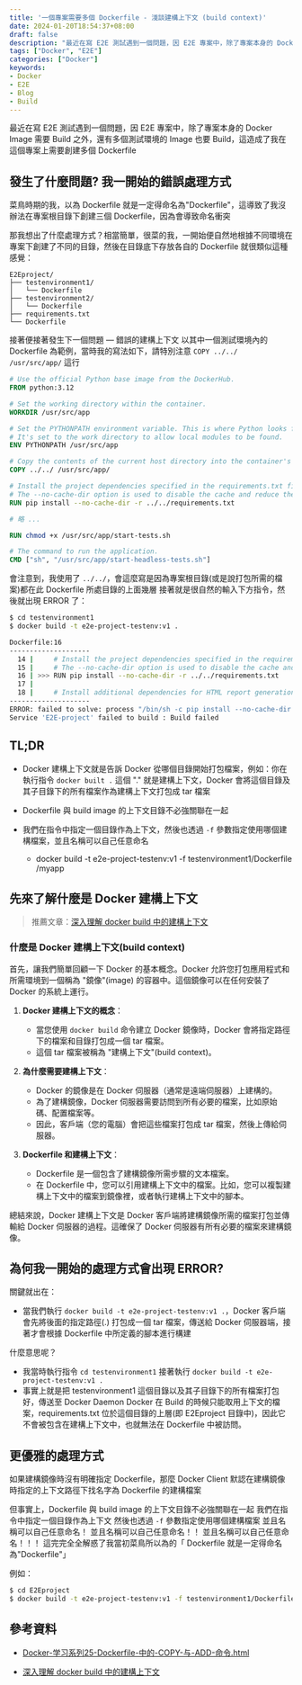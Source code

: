 ```yaml
---
title: '一個專案需要多個 Dockerfile - 淺談建構上下文 (build context)'
date: 2024-01-20T18:54:37+08:00
draft: false
description: "最近在寫 E2E 測試遇到一個問題，因 E2E 專案中，除了專案本身的 Docker Image 需要 Build 之外，還有多個測試環境的 Image 也要 Build，這造成了我在這個專案上需要創建多個 Dockerfile"
tags: ["Docker", "E2E"]
categories: ["Docker"]
keywords:
- Docker
- E2E
- Blog
- Build
---
```


最近在寫 E2E 測試遇到一個問題，因 E2E 專案中，除了專案本身的 Docker Image 需要 Build 之外，還有多個測試環境的 Image 也要 Build，這造成了我在這個專案上需要創建多個 Dockerfile

## 發生了什麼問題? 我一開始的錯誤處理方式
菜鳥時期的我，以為 Dockerfile 就是一定得命名為"Dockerfile"，這導致了我沒辦法在專案根目錄下創建三個 Dockerfile，因為會導致命名衝突

那我想出了什麼處理方式？相當簡單，很菜的我，一開始便自然地根據不同環境在專案下創建了不同的目錄，然後在目錄底下存放各自的 Dockerfile
就很類似這種感覺：
```
E2Eproject/
├── testenvironment1/
│   └── Dockerfile
├── testenvironment2/
│   └── Dockerfile
├── requirements.txt
└── Dockerfile
```

接著便接著發生下一個問題 — 錯誤的建構上下文
以其中一個測試環境內的 Dockerfile 為範例，當時我的寫法如下，請特別注意 `COPY ../../ /usr/src/app/` 這行

```Dockerfile
# Use the official Python base image from the DockerHub.
FROM python:3.12

# Set the working directory within the container.
WORKDIR /usr/src/app

# Set the PYTHONPATH environment variable. This is where Python looks for modules.
# It's set to the work directory to allow local modules to be found.
ENV PYTHONPATH /usr/src/app

# Copy the contents of the current host directory into the container's work directory.
COPY ../../ /usr/src/app/

# Install the project dependencies specified in the requirements.txt file.
# The --no-cache-dir option is used to disable the cache and reduce the layer size.
RUN pip install --no-cache-dir -r ../../requirements.txt

# 略 ...

RUN chmod +x /usr/src/app/start-tests.sh

# The command to run the application.
CMD ["sh", "/usr/src/app/start-headless-tests.sh"]

```

會注意到，我使用了 `../../`，會這麼寫是因為專案根目錄(或是說打包所需的檔案)都在此 Dockerfile 所處目錄的上面幾層
接著就是很自然的輸入下方指令，然後就出現 ERROR 了：
```bash
$ cd testenvironment1
$ docker build -t e2e-project-testenv:v1 .
```

```bash
Dockerfile:16
--------------------
  14 |     # Install the project dependencies specified in the requirements.txt file.
  15 |     # The --no-cache-dir option is used to disable the cache and reduce the layer size.
  16 | >>> RUN pip install --no-cache-dir -r ../../requirements.txt
  17 |     
  18 |     # Install additional dependencies for HTML report generation
--------------------
ERROR: failed to solve: process "/bin/sh -c pip install --no-cache-dir -r ../../requirements.txt" did not complete successfully: exit code: 1
Service 'E2E-project' failed to build : Build failed
```

## TL;DR
- Docker 建構上下文就是告訴 Docker 從哪個目錄開始打包檔案，例如：你在執行指令 `docker built .` 這個 "." 就是建構上下文，Docker 會將這個目錄及其子目錄下的所有檔案作為建構上下文打包成 tar 檔案

- Dockerfile 與 build image 的上下文目錄不必強關聯在一起
- 我們在指令中指定一個目錄作為上下文，然後也透過 `-f` 參數指定使用哪個建構檔案，並且名稱可以自己任意命名
    - docker build -t e2e-project-testenv:v1 -f testenvironment1/Dockerfile /myapp


## 先來了解什麼是 Docker 建構上下文


> 推薦文章：[深入理解 docker build 中的建構上下文](https://www.cnblogs.com/FengZeng666/p/16367833.html)



### 什麼是 Docker 建構上下文(build context)
首先，讓我們簡單回顧一下 Docker 的基本概念。Docker 允許您打包應用程式和所需環境到一個稱為 "鏡像"(image) 的容器中。這個鏡像可以在任何安裝了 Docker 的系統上運行。

1. **Docker 建構上下文的概念**：
   - 當您使用 `docker build` 命令建立 Docker 鏡像時，Docker 會將指定路徑下的檔案和目錄打包成一個 tar 檔案。
   - 這個 tar 檔案被稱為 "建構上下文"(build context)。

2. **為什麼需要建構上下文**：
   - Docker 的鏡像是在 Docker 伺服器（通常是遠端伺服器）上建構的。
   - 為了建構鏡像，Docker 伺服器需要訪問到所有必要的檔案，比如原始碼、配置檔案等。
   - 因此，客戶端（您的電腦）會把這些檔案打包成 tar 檔案，然後上傳給伺服器。

3. **Dockerfile 和建構上下文**：
   - Dockerfile 是一個包含了建構鏡像所需步驟的文本檔案。
   - 在 Dockerfile 中，您可以引用建構上下文中的檔案。比如，您可以複製建構上下文中的檔案到鏡像裡，或者執行建構上下文中的腳本。

總結來說，Docker 建構上下文是 Docker 客戶端將建構鏡像所需的檔案打包並傳輸給 Docker 伺服器的過程。這確保了 Docker 伺服器有所有必要的檔案來建構鏡像。

## 為何我一開始的處理方式會出現 ERROR?
關鍵就出在：
- 當我們執行 `docker build -t e2e-project-testenv:v1 .`，Docker 客戶端會先將後面的指定路徑(.) 打包成一個 tar 檔案，傳送給 Docker 伺服器端，接著才會根據 Dockerfile 中所定義的腳本進行構建

什麼意思呢？
- 我當時執行指令 `cd testenvironment1` 接著執行 `docker build -t e2e-project-testenv:v1 .`
- 事實上就是把 testenvironment1 這個目錄以及其子目錄下的所有檔案打包好，傳送至 Docker Daemon
Docker 在 Build 的時候只能取用上下文的檔案，requirements.txt 位於這個目錄的上層(即 E2Eproject 目錄中)，因此它不會被包含在建構上下文中，也就無法在 Dockerfile 中被訪問。


## 更優雅的處理方式
如果建構鏡像時沒有明確指定 Dockerfile，那麼 Docker Client 默認在建構鏡像時指定的上下文路徑下找名字為 Dockerfile 的建構檔案


但事實上，Dockerfile 與 build image 的上下文目錄不必強關聯在一起
我們在指令中指定一個目錄作為上下文
然後也透過 `-f` 參數指定使用哪個建構檔案
並且名稱可以自己任意命名！
並且名稱可以自己任意命名！！
並且名稱可以自己任意命名！！！
這完完全全解惑了我當初菜鳥所以為的「 Dockerfile 就是一定得命名為"Dockerfile"」

例如：
```bash
$ cd E2Eproject
$ docker build -t e2e-project-testenv:v1 -f testenvironment1/Dockerfile .
```

## 參考資料
- [Docker-学习系列25-Dockerfile-中的-COPY-与-ADD-命令.html](https://blog.mafeifan.com/DevOps/Docker/Docker-%E5%AD%A6%E4%B9%A0%E7%B3%BB%E5%88%9725-Dockerfile-%E4%B8%AD%E7%9A%84-COPY-%E4%B8%8E-ADD-%E5%91%BD%E4%BB%A4.html)

- [深入理解 docker build 中的建構上下文](https://www.cnblogs.com/FengZeng666/p/16367833.html)
